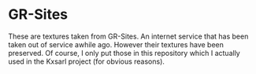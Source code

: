 # GR-Sites

These are textures taken from GR-Sites. An internet service that has been taken out of service awhile ago.
However their textures have been preserved. Of course, I only put those in this repository which I actually used in the Kxsarl project (for obvious reasons).

